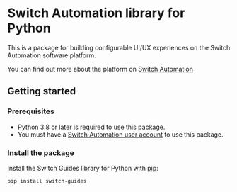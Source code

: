 # Switch Automation library for Python
This is a package for building configurable UI/UX experiences on the Switch Automation software platform. 

You can find out more about the platform on [Switch Automation](https://www.switchautomation.com)

## Getting started

### Prerequisites
* Python 3.8 or later is required to use this package. 
* You must have a [Switch Automation user account](https://www.switchautomation.com/our-solution/) to use this package. 

### Install the package
Install the Switch Guides library for Python with [pip](https://pypi.org/project/pip/):

```bash
pip install switch-guides
```